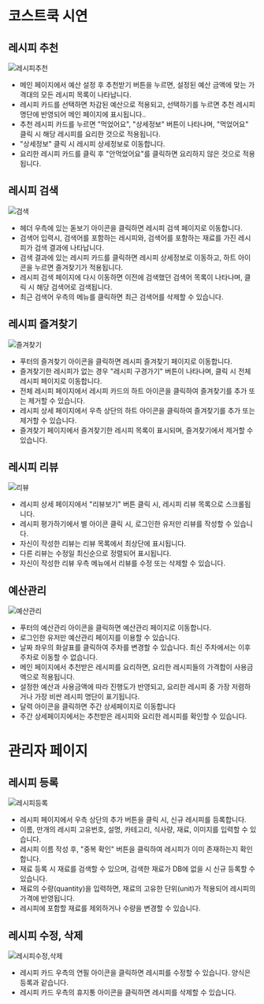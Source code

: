 # 코스트쿡 시연

## 레시피 추천
![레시피추천](https://github.com/user-attachments/assets/67df869e-bd70-47cf-9b54-8263b3cdf3ee)

- 메인 페이지에서 예산 설정 후 추천받기 버튼을 누르면, 설정된 예산 금액에 맞는 가격대의 모든 레시피 목록이 나타납니다.
- 레시피 카드를 선택하면 차감된 예산으로 적용되고, 선택하기를 누르면 추천 레시피 명단에 반영되어 메인 페이지에 표시됩니다..
- 추천 레시피 카드를 누르면 "먹었어요", "상세정보" 버튼이 나타나며, "먹었어요" 클릭 시 해당 레시피를 요리한 것으로 적용됩니다.
- "상세정보" 클릭 시 레시피 상세정보로 이동합니다.
- 요리한 레시피 카드를 클릭 후 "안먹었어요"를 클릭하면 요리하지 않은 것으로 적용됩니다.

## 레시피 검색
![검색](https://github.com/user-attachments/assets/0bfdcd9c-97b2-4a9d-bcc3-0e15c4546503)

- 헤더 우측에 있는 돋보기 아이콘을 클릭하면 레시피 검색 페이지로 이동합니다.
- 검색어 입력시, 검색어를 포함하는 레시피와, 검색어를 포함하는 재료를 가진 레시피가 검색 결과에 나타납니다.
- 검색 결과에 있는 레시피 카드를 클릭하면 레시피 상세정보로 이동하고, 하트 아이콘을 누르면 즐겨찾기가 적용됩니다.
- 레시피 검색 페이지에 다시 이동하면 이전에 검색했던 검색어 목록이 나타나며, 클릭 시 해당 검색어로 검색됩니다.
- 최근 검색어 우측의 메뉴를 클릭하면 최근 검색어를 삭제할 수 있습니다.

## 레시피 즐겨찾기
![즐겨찾기](https://github.com/user-attachments/assets/dc8aeb48-df1d-497b-a9b5-3940253ba8e3)

- 푸터의 즐겨찾기 아이콘을 클릭하면 레시피 즐겨찾기 페이지로 이동합니다.
- 즐겨찾기한 레시피가 없는 경우 "레시피 구경가기" 버튼이 나타나며, 클릭 시 전체 레시피 페이지로 이동합니다.
- 전체 레시피 페이지에서 레시피 카드의 하트 아이콘을 클릭하여 즐겨찾기를 추가 또는 제거할 수 있습니다.
- 레시피 상세 페이지에서 우측 상단의 하트 아이콘을 클릭하여 즐겨찾기를 추가 또는 제거할 수 있습니다.
- 즐겨찾기 페이지에서 즐겨찾기한 레시피 목록이 표시되며, 즐겨찾기에서 제거할 수 있습니다.

## 레시피 리뷰
![리뷰](https://github.com/user-attachments/assets/3b8b2156-b140-4926-a470-757777fce074)

- 레시피 상세 페이지에서 "리뷰보기" 버튼 클릭 시, 레시피 리뷰 목록으로 스크롤됩니다.
- 레시피 평가하기에서 별 아이콘 클릭 시, 로그인한 유저만 리뷰를 작성할 수 있습니다.
- 자신이 작성한 리뷰는 리뷰 목록에서 최상단에 표시됩니다.
- 다른 리뷰는 수정일 최신순으로 정렬되어 표시됩니다.
- 자신이 작성한 리뷰 우측 메뉴에서 리뷰를 수정 또는 삭제할 수 있습니다.

## 예산관리
![예산관리](https://github.com/user-attachments/assets/c3ee68f9-2bc9-47f0-944a-3848c745bd4c)

- 푸터의 예산관리 아이콘을 클릭하면 예산관리 페이지로 이동합니다.
- 로그인한 유저만 예산관리 페이지를 이용할 수 있습니다.
- 날짜 좌우의 화살표를 클릭하여 주차를 변경할 수 있습니다. 최신 주차에서는 이후 주차로 이동할 수 없습니다.
- 메인 페이지에서 추천받은 레시피를 요리하면, 요리한 레시피들의 가격합이 사용금액으로 적용됩니다.
- 설정한 예산과 사용금액에 따라 진행도가 반영되고, 요리한 레시피 중 가장 저렴하거나 가장 비싼 레시피 명단이 표기됩니다.
- 달력 아이콘을 클릭하면 주간 상세페이지로 이동합니다
- 주간 상세페이지에서는 추천받은 레시피와 요리한 레시피를 확인할 수 있습니다.

# 관리자 페이지
## 레시피 등록
![레시피등록](https://github.com/user-attachments/assets/139c0807-5832-44b1-a71e-c5461f392d38)

- 레시피 페이지에서 우측 상단의 추가 버튼을 클릭 시, 신규 레시피를 등록합니다.
- 이름, 만개의 레시피 고유번호, 설명, 카테고리, 식사량, 재료, 이미지를 입력할 수 있습니다.
- 레시피 이름 작성 후, "중복 확인" 버튼을 클릭하여 레시피가 이미 존재하는지 확인합니다.
- 재료 등록 시 재료를 검색할 수 있으며, 검색한 재료가 DB에 없을 시 신규 등록할 수 있습니다.
- 재료의 수량(quantity)을 입력하면, 재료의 고유한 단위(unit)가 적용되어 레시피의 가격에 반영됩니다.
- 레시피에 포함할 재료를 제외하거나 수량을 변경할 수 있습니다.


## 레시피 수정, 삭제
![레시피수정,삭제](https://github.com/user-attachments/assets/ede7a643-1ba5-4c3b-a8c5-1c921199c91d)

- 레시피 카드 우측의 연필 아이콘을 클릭하면 레시피를 수정할 수 있습니다. 양식은 등록과 같습니다.
- 레시피 카드 우측의 휴지통 아이콘을 클릭하면 레시피를 삭제할 수 있습니다.



